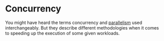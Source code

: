 # Concurrency

You might have heard the terms concurrency and [parallelism](parallelism.md) used interchangeably. But they describe different methodologies when it comes to speeding up the execution of some given workloads.
